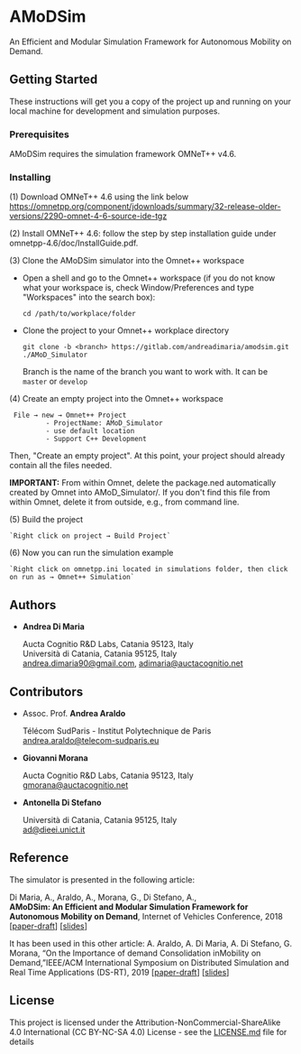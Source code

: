 # AMoDSim

An Efficient and Modular Simulation Framework for Autonomous Mobility on Demand.

## Getting Started

These instructions will get you a copy of the project up and running on your local machine for development and simulation purposes. 

### Prerequisites

AMoDSim requires the simulation framework OMNeT++ v4.6.

### Installing

(1) Download OMNeT++ 4.6 using the link below
    <https://omnetpp.org/component/jdownloads/summary/32-release-older-versions/2290-omnet-4-6-source-ide-tgz>

(2) Install OMNeT++ 4.6: follow the step by step installation guide under omnetpp-4.6/doc/InstallGuide.pdf.

(3) Clone the AMoDSim simulator into the Omnet++ workspace

*  Open a shell and go to the Omnet++ workspace (if you do not know what your workspace is, check Window/Preferences and type "Workspaces" into the search box):

    `cd /path/to/workplace/folder`

*  Clone the project to your Omnet++ workplace directory

    `git clone -b <branch> https://gitlab.com/andreadimaria/amodsim.git ./AMoD_Simulator`

    Branch is the name of the branch you want to work with. It can be `master` or `develop`
 
(4) Create an empty project into the Omnet++ workspace

   ```
    File → new → Omnet++ Project 
            - ProjectName: AMoD_Simulator
            - use default location
            - Support C++ Development
   ```
Then, "Create an empty project".
At this point, your project should already contain all the files needed.

**IMPORTANT:**
From within Omnet, delete the package.ned automatically created by Omnet into AMoD_Simulator/. If you don't find this file from within Omnet, delete it from outside, e.g., from command line.
 
 
(5) Build the project

    `Right click on project → Build Project`
    
(6) Now you can run the simulation example

    `Right click on omnetpp.ini located in simulations folder, then click on run as → Omnet++ Simulation`

## Authors

* **Andrea Di Maria** 

    Aucta Cognitio R&amp;D Labs, Catania 95123, Italy  
    Università di Catania, Catania 95125, Italy  
    [andrea.dimaria90@gmail.com](andrea.dimaria90@gmail.com), [adimaria@auctacognitio.net](adimaria@auctacognitio.net)

## Contributors

* Assoc. Prof. **Andrea Araldo**

    Télécom SudParis - Institut Polytechnique de Paris  
    [andrea.araldo@telecom-sudparis.eu](andrea.araldo@telecom-sudparis.eu)

* **Giovanni Morana** 

    Aucta Cognitio R&amp;D Labs, Catania 95123, Italy  
    [gmorana@auctacognitio.net](gmorana@auctacognitio.net)
    
* **Antonella Di Stefano**

    Università di Catania, Catania 95125, Italy  
    [ad@dieei.unict.it](ad@dieei.unict.it)

## Reference
The simulator is presented in the following article:

Di Maria, A., Araldo, A., Morana, G., Di Stefano, A.,  
**AMoDSim: An Efficient and Modular Simulation Framework for Autonomous Mobility on Demand**, Internet of Vehicles Conference, 2018 [[paper-draft](https://arxiv.org/pdf/1808.04813.pdf)\] [[slides](https://github.com/admaria/AMoDSim/blob/master/scientific-documents/slides/01.presentation-of-amodsim.iov.pdf)]


It has been used in this other article:
A. Araldo, A. Di Maria, A. Di Stefano, G. Morana, “On the Importance of demand Consolidation inMobility on Demand,”IEEE/ACM International Symposium on Distributed Simulation and Real Time Applications (DS-RT), 2019 \[[paper-draft](https://arxiv.org/pdf/1907.02933)\] \[[slides](https://github.com/admaria/AMoDSim/blob/master/scientific-documents/slides/02.demand-consolidation.ds-rt.pdf)\]


## License

This project is licensed under the Attribution-NonCommercial-ShareAlike 4.0 International (CC BY-NC-SA 4.0) License - see the [LICENSE.md](LICENSE.md) file for details
